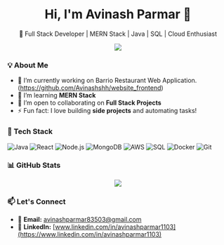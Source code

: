 <h1 align="center">Hi, I'm Avinash Parmar 👋</h1>
<p align="center">
  🚀 Full Stack Developer | MERN Stack | Java | SQL | Cloud Enthusiast
</p>

<p align="center">
  <img src="https://github-readme-stats.vercel.app/api?username=your-github-username&show_icons=true&theme=radical" />
</p>

### 💡 About Me
- 🔭 I’m currently working on Barrio Restaurant Web Application.(https://github.com/Avinashshh/website_frontend)
- 🌱 I’m learning **MERN Stack**
- 👯 I’m open to collaborating on **Full Stack Projects**
- ⚡ Fun fact: I love building **side projects** and automating tasks!

### 🚀 Tech Stack
![Java](https://img.shields.io/badge/Java-ED8B00?style=for-the-badge&logo=java&logoColor=white)
![React](https://img.shields.io/badge/React-20232A?style=for-the-badge&logo=react&logoColor=61DAFB)
![Node.js](https://img.shields.io/badge/Node.js-43853D?style=for-the-badge&logo=node.js&logoColor=white)
![MongoDB](https://img.shields.io/badge/MongoDB-4EA94B?style=for-the-badge&logo=mongodb&logoColor=white)
![AWS](https://img.shields.io/badge/AWS-FF9900?style=for-the-badge&logo=amazonaws&logoColor=white)
![SQL](https://img.shields.io/badge/SQL-4479A1?style=for-the-badge&logo=mysql&logoColor=white)
![Docker](https://img.shields.io/badge/Docker-2496ED?style=for-the-badge&logo=docker&logoColor=white)
![Git](https://img.shields.io/badge/Git-F05032?style=for-the-badge&logo=git&logoColor=white)

### 📊 GitHub Stats
<p align="center">
  <img src="https://github-readme-streak-stats.herokuapp.com/?user=your-github-username&theme=dark" />
</p>

### 📫 Let's Connect
- 📧 **Email:** [avinashparmar83503@gmail.com](mailto:avinashparmar83503@gmail.com)
- 💼 **LinkedIn:** [www.linkedin.com/in/avinashparmar1103](https://www.linkedin.com/in/avinashparmar1103)

